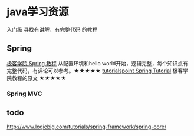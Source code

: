 # java学习资源

入门级 寻找有讲解，有完整代码 的教程

## Spring
[ 极客学院 Spring 教程](http://wiki.jikexueyuan.com/project/spring/) 从配置环境和hello world开始，逻辑完整，每个知识点有完整代码，有评论可以参考。★★★★★
[ tutorialspoint Spring Tutorial](https://www.tutorialspoint.com/spring/index.htm) 极客学院教程的原文 ★★★★★

### Spring MVC

## todo
http://www.logicbig.com/tutorials/spring-framework/spring-core/
